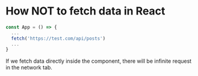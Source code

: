 # How NOT to fetch data in React

```js
const App = () => {
  ...
  fetch('https://test.com/api/posts')
  ...
}
```

If we fetch data directly inside the component, there will be infinite request in the network tab.
